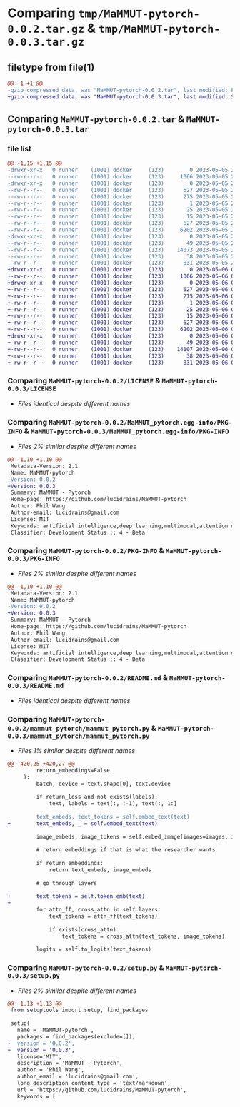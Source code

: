 # Comparing `tmp/MaMMUT-pytorch-0.0.2.tar.gz` & `tmp/MaMMUT-pytorch-0.0.3.tar.gz`

## filetype from file(1)

```diff
@@ -1 +1 @@
-gzip compressed data, was "MaMMUT-pytorch-0.0.2.tar", last modified: Fri May  5 20:24:01 2023, max compression
+gzip compressed data, was "MaMMUT-pytorch-0.0.3.tar", last modified: Sat May  6 01:19:28 2023, max compression
```

## Comparing `MaMMUT-pytorch-0.0.2.tar` & `MaMMUT-pytorch-0.0.3.tar`

### file list

```diff
@@ -1,15 +1,15 @@
-drwxr-xr-x   0 runner    (1001) docker     (123)        0 2023-05-05 20:24:01.079718 MaMMUT-pytorch-0.0.2/
--rw-r--r--   0 runner    (1001) docker     (123)     1066 2023-05-05 20:23:49.000000 MaMMUT-pytorch-0.0.2/LICENSE
-drwxr-xr-x   0 runner    (1001) docker     (123)        0 2023-05-05 20:24:01.079718 MaMMUT-pytorch-0.0.2/MaMMUT_pytorch.egg-info/
--rw-r--r--   0 runner    (1001) docker     (123)      627 2023-05-05 20:24:01.000000 MaMMUT-pytorch-0.0.2/MaMMUT_pytorch.egg-info/PKG-INFO
--rw-r--r--   0 runner    (1001) docker     (123)      275 2023-05-05 20:24:01.000000 MaMMUT-pytorch-0.0.2/MaMMUT_pytorch.egg-info/SOURCES.txt
--rw-r--r--   0 runner    (1001) docker     (123)        1 2023-05-05 20:24:01.000000 MaMMUT-pytorch-0.0.2/MaMMUT_pytorch.egg-info/dependency_links.txt
--rw-r--r--   0 runner    (1001) docker     (123)       25 2023-05-05 20:24:01.000000 MaMMUT-pytorch-0.0.2/MaMMUT_pytorch.egg-info/requires.txt
--rw-r--r--   0 runner    (1001) docker     (123)       15 2023-05-05 20:24:01.000000 MaMMUT-pytorch-0.0.2/MaMMUT_pytorch.egg-info/top_level.txt
--rw-r--r--   0 runner    (1001) docker     (123)      627 2023-05-05 20:24:01.079718 MaMMUT-pytorch-0.0.2/PKG-INFO
--rw-r--r--   0 runner    (1001) docker     (123)     6202 2023-05-05 20:23:49.000000 MaMMUT-pytorch-0.0.2/README.md
-drwxr-xr-x   0 runner    (1001) docker     (123)        0 2023-05-05 20:24:01.079718 MaMMUT-pytorch-0.0.2/mammut_pytorch/
--rw-r--r--   0 runner    (1001) docker     (123)       49 2023-05-05 20:23:49.000000 MaMMUT-pytorch-0.0.2/mammut_pytorch/__init__.py
--rw-r--r--   0 runner    (1001) docker     (123)    14073 2023-05-05 20:23:49.000000 MaMMUT-pytorch-0.0.2/mammut_pytorch/mammut_pytorch.py
--rw-r--r--   0 runner    (1001) docker     (123)       38 2023-05-05 20:24:01.079718 MaMMUT-pytorch-0.0.2/setup.cfg
--rw-r--r--   0 runner    (1001) docker     (123)      831 2023-05-05 20:23:49.000000 MaMMUT-pytorch-0.0.2/setup.py
+drwxr-xr-x   0 runner    (1001) docker     (123)        0 2023-05-06 01:19:28.904896 MaMMUT-pytorch-0.0.3/
+-rw-r--r--   0 runner    (1001) docker     (123)     1066 2023-05-06 01:19:16.000000 MaMMUT-pytorch-0.0.3/LICENSE
+drwxr-xr-x   0 runner    (1001) docker     (123)        0 2023-05-06 01:19:28.904896 MaMMUT-pytorch-0.0.3/MaMMUT_pytorch.egg-info/
+-rw-r--r--   0 runner    (1001) docker     (123)      627 2023-05-06 01:19:28.000000 MaMMUT-pytorch-0.0.3/MaMMUT_pytorch.egg-info/PKG-INFO
+-rw-r--r--   0 runner    (1001) docker     (123)      275 2023-05-06 01:19:28.000000 MaMMUT-pytorch-0.0.3/MaMMUT_pytorch.egg-info/SOURCES.txt
+-rw-r--r--   0 runner    (1001) docker     (123)        1 2023-05-06 01:19:28.000000 MaMMUT-pytorch-0.0.3/MaMMUT_pytorch.egg-info/dependency_links.txt
+-rw-r--r--   0 runner    (1001) docker     (123)       25 2023-05-06 01:19:28.000000 MaMMUT-pytorch-0.0.3/MaMMUT_pytorch.egg-info/requires.txt
+-rw-r--r--   0 runner    (1001) docker     (123)       15 2023-05-06 01:19:28.000000 MaMMUT-pytorch-0.0.3/MaMMUT_pytorch.egg-info/top_level.txt
+-rw-r--r--   0 runner    (1001) docker     (123)      627 2023-05-06 01:19:28.904896 MaMMUT-pytorch-0.0.3/PKG-INFO
+-rw-r--r--   0 runner    (1001) docker     (123)     6202 2023-05-06 01:19:16.000000 MaMMUT-pytorch-0.0.3/README.md
+drwxr-xr-x   0 runner    (1001) docker     (123)        0 2023-05-06 01:19:28.904896 MaMMUT-pytorch-0.0.3/mammut_pytorch/
+-rw-r--r--   0 runner    (1001) docker     (123)       49 2023-05-06 01:19:16.000000 MaMMUT-pytorch-0.0.3/mammut_pytorch/__init__.py
+-rw-r--r--   0 runner    (1001) docker     (123)    14107 2023-05-06 01:19:16.000000 MaMMUT-pytorch-0.0.3/mammut_pytorch/mammut_pytorch.py
+-rw-r--r--   0 runner    (1001) docker     (123)       38 2023-05-06 01:19:28.904896 MaMMUT-pytorch-0.0.3/setup.cfg
+-rw-r--r--   0 runner    (1001) docker     (123)      831 2023-05-06 01:19:16.000000 MaMMUT-pytorch-0.0.3/setup.py
```

### Comparing `MaMMUT-pytorch-0.0.2/LICENSE` & `MaMMUT-pytorch-0.0.3/LICENSE`

 * *Files identical despite different names*

### Comparing `MaMMUT-pytorch-0.0.2/MaMMUT_pytorch.egg-info/PKG-INFO` & `MaMMUT-pytorch-0.0.3/MaMMUT_pytorch.egg-info/PKG-INFO`

 * *Files 2% similar despite different names*

```diff
@@ -1,10 +1,10 @@
 Metadata-Version: 2.1
 Name: MaMMUT-pytorch
-Version: 0.0.2
+Version: 0.0.3
 Summary: MaMMUT - Pytorch
 Home-page: https://github.com/lucidrains/MaMMUT-pytorch
 Author: Phil Wang
 Author-email: lucidrains@gmail.com
 License: MIT
 Keywords: artificial intelligence,deep learning,multimodal,attention mechanism,contrastive learning
 Classifier: Development Status :: 4 - Beta
```

### Comparing `MaMMUT-pytorch-0.0.2/PKG-INFO` & `MaMMUT-pytorch-0.0.3/PKG-INFO`

 * *Files 2% similar despite different names*

```diff
@@ -1,10 +1,10 @@
 Metadata-Version: 2.1
 Name: MaMMUT-pytorch
-Version: 0.0.2
+Version: 0.0.3
 Summary: MaMMUT - Pytorch
 Home-page: https://github.com/lucidrains/MaMMUT-pytorch
 Author: Phil Wang
 Author-email: lucidrains@gmail.com
 License: MIT
 Keywords: artificial intelligence,deep learning,multimodal,attention mechanism,contrastive learning
 Classifier: Development Status :: 4 - Beta
```

### Comparing `MaMMUT-pytorch-0.0.2/README.md` & `MaMMUT-pytorch-0.0.3/README.md`

 * *Files identical despite different names*

### Comparing `MaMMUT-pytorch-0.0.2/mammut_pytorch/mammut_pytorch.py` & `MaMMUT-pytorch-0.0.3/mammut_pytorch/mammut_pytorch.py`

 * *Files 1% similar despite different names*

```diff
@@ -420,25 +420,27 @@
         return_embeddings=False
     ):
         batch, device = text.shape[0], text.device
 
         if return_loss and not exists(labels):
             text, labels = text[:, :-1], text[:, 1:]
 
-        text_embeds, text_tokens = self.embed_text(text)
+        text_embeds, _ = self.embed_text(text)
 
         image_embeds, image_tokens = self.embed_image(images=images, image_tokens=image_tokens)
 
         # return embeddings if that is what the researcher wants
 
         if return_embeddings:
             return text_embeds, image_embeds
 
         # go through layers
 
+        text_tokens = self.token_emb(text)
+
         for attn_ff, cross_attn in self.layers:
             text_tokens = attn_ff(text_tokens)
 
             if exists(cross_attn):
                 text_tokens = cross_attn(text_tokens, image_tokens)
 
         logits = self.to_logits(text_tokens)
```

### Comparing `MaMMUT-pytorch-0.0.2/setup.py` & `MaMMUT-pytorch-0.0.3/setup.py`

 * *Files 2% similar despite different names*

```diff
@@ -1,13 +1,13 @@
 from setuptools import setup, find_packages
 
 setup(
   name = 'MaMMUT-pytorch',
   packages = find_packages(exclude=[]),
-  version = '0.0.2',
+  version = '0.0.3',
   license='MIT',
   description = 'MaMMUT - Pytorch',
   author = 'Phil Wang',
   author_email = 'lucidrains@gmail.com',
   long_description_content_type = 'text/markdown',
   url = 'https://github.com/lucidrains/MaMMUT-pytorch',
   keywords = [
```


